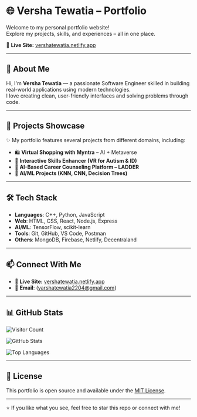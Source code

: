 # 🌐 Versha Tewatia – Portfolio

Welcome to my personal portfolio website!  
Explore my projects, skills, and experiences – all in one place.

🔗 **Live Site:** [vershatewatia.netlify.app](https://vershatewatia.netlify.app/)

---

## 🧩 About Me

Hi, I'm **Versha Tewatia** — a passionate Software Engineer skilled in building real-world applications using modern technologies.  
I love creating clean, user-friendly interfaces and solving problems through code.

---

## 💼 Projects Showcase

✨ My portfolio features several projects from different domains, including:

- 🛍️ **Virtual Shopping with Myntra** – AI + Metaverse
- 🤖 **Interactive Skills Enhancer (VR for Autism & ID)**
- 🎯 **AI-Based Career Counseling Platform – LADDER**
- 🧠 **AI/ML Projects (KNN, CNN, Decision Trees)**

---

## 🛠️ Tech Stack

- **Languages**: C++, Python, JavaScript  
- **Web**: HTML, CSS, React, Node.js, Express  
- **AI/ML**: TensorFlow, scikit-learn  
- **Tools**: Git, GitHub, VS Code, Postman  
- **Others**: MongoDB, Firebase, Netlify, Decentraland

---

## 📫 Connect With Me

- 🔗 **Live Site:** [vershatewatia.netlify.app](https://www.linkedin.com/in/varsha-tewatia-144182248/)
- 📧 **Email**: (varshatewatia2204@gmail.com)

---

## 📊 GitHub Stats

![Visitor Count](https://komarev.com/ghpvc/?username=Versha22&color=blue)
  
![GitHub Stats](https://github-readme-stats.vercel.app/api?username=Versha22&show_icons=true&theme=radical)

![Top Languages](https://github-readme-stats.vercel.app/api/top-langs/?username=Versha22&layout=compact)

---

## 🧾 License

This portfolio is open source and available under the [MIT License](LICENSE).

---

⭐ If you like what you see, feel free to star this repo or connect with me!

